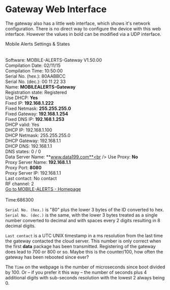 # Gateway Web Interface

The gateway also has a little web interface, which shows it's network configuration. There is no direct way to configure the device with this web interface. However the values in bold can be modified via a UDP interface.

Mobile Alerts Settings & States<br />
<br />
<br />
Software:	MOBILE-ALERTS-Gateway V1.50.00<br />
Compilation Date:	02/11/15<br />
Compilation Time:	10:50:00<br />
Serial No. (hex.):	80AABBCC<br />
Serial No. (dec.):	00 11 22 33<br />
Name:	**MOBILEALERTS-Gateway**<br />
Registration state:	Registered<br />
Use DHCP:	**Yes**<br />
Fixed IP:	**192.168.1.222**<br />
Fixed Netmask:	**255.255.255.0**<br />
Fixed Gateway:	**192.168.1.254**<br />
Fixed DNS IP:	**192.168.1.253**<br />
DHCP valid:	Yes<br />
DHCP IP:	192.168.1.100<br />
DHCP Netmask:	255.255.255.0<br />
DHCP Gateway:	192.168.1.1<br />
DHCP DNS:	192.168.1.1<br />
DNS states:	0 / 0<br />
Data Server Name:	**www.data199.com**<br />
Use Proxy:	**No**<br />
Proxy Server Name:	**192.168.1.1**<br />
Proxy Port:	**8080**<br />
Proxy Server IP:	192.168.1.1<br />
Last contact:	No contact<br />
RF channel:	2<br />
[Go to MOBILE-ALERTS - Homepage](http://http//www.mobile-alerts.eu)<br />
<br />
Time:686300<br />

`Serial No. (hex.)` is "80" plus the lower 3 bytes of the ID converted to hex. `Serial No. (dec.)` is the same, with the lower 3 bytes treated as a single number converted to decimal and with spaces every 2 digits resulting in 8 decimal digits.

`Last contact` is a UTC UNIX timestamp in a ms resolution from the last time the gateway contacted the cloud server. This number is only correct when the first **data** package has been transmitted. Registering of the gateway does lead to 700 or 800 or so. Maybe this is the counter/100, how often the gateway has been rebooted since ever?

The `Time` on the webpage is the number of microseconds since boot divided by 100. Or – if you prefer it this way – the number of seconds plus 4 additional digits with sub-seconds resolution with the lowest 2 always being 0.
